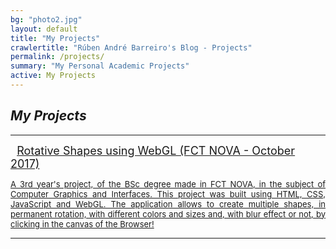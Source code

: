 ```yaml
---
bg: "photo2.jpg"
layout: default
title: "My Projects"
crawlertitle: "Rúben André Barreiro's Blog - Projects"
permalink: /projects/
summary: "My Personal Academic Projects"
active: My Projects
---
```


<style>
.button {
    background-color: #CCCCCC; /* Medium Grey */
    border: none;
    color: white;
    padding: 20px;
    text-align: center;
    text-decoration: none;
    display: inline-block;
    font-size: 16px;
    margin: 4px 2px;
    cursor: pointer;
}

.button {
    background-color: #CCCCCC; /* Medium Grey */
    border: none;
    color: white;
    padding: 20px;
    text-align: center;
    text-decoration: none;
    display: inline-block;
    font-size: 16px;
    margin: 4px 2px;
    cursor: pointer;
}

.buttonDocument {
    border-radius: 12px;
}

.loadingSuspensionPoints span {
  -webkit-animation-name: blink;
          animation-name: blink;
  -webkit-animation-duration: 2.4s;
          animation-duration: 2.4s;
  -webkit-animation-iteration-count: infinite;
          animation-iteration-count: infinite;
  -webkit-animation-fill-mode: both;
          animation-fill-mode: both;
}

.loadingSuspensionPoints span:nth-child(2) {
  -webkit-animation-delay: .8s;
          animation-delay: .8s;
}

.loadingSuspensionPoints span:nth-child(3) {
  -webkit-animation-delay: 1.6s;
          animation-delay: 1.6s;
}

@-webkit-keyframes blink {
  0% {
    opacity: .2;
  }
  20% {
    opacity: 1;
  }
  100% {
    opacity: .2;
  }
}

@keyframes blink {
  0% {
    opacity: .2;
  }
  20% {
    opacity: 1;
  }
  100% {
    opacity: .2;
  }
}

.fa-beat {
  animation:fa-beat 5s ease infinite;
}

@keyframes fa-beat {
  0% {
    transform:scale(0.8);
  }
  5% {
    transform:scale(1);
  }
  20% {
    transform:scale(0.8);
  }
  30% {
    transform:scale(1);
  }
  35% {
    transform:scale(0.8);
  }
  50% {
    transform:scale(1);
  }
  55% {
    transform:scale(0.8);
  }
  70% {
    transform:scale(1);
  }
}

.fa-bounce {
    display: inline-block;
    position: relative;
    -moz-animation: bounce 1s infinite linear;
    -o-animation: bounce 1s infinite linear;
    -webkit-animation: bounce 1s infinite linear;
    animation: bounce 1s infinite linear;
}

@-webkit-keyframes bounce {
    0% {
        top: 0;
    }
    50% {
        top: -0.2em;
    }
    70% {
        top: -0.3em;
    }
    100% {
        top: 0;
    }
}

@-moz-keyframes bounce {
    0% {
        top: 0;
    }
    50% {
        top: -0.2em;
    }
    70% {
        top: -0.3em;
    }
    100% {
        top: 0;
    }
}

@-o-keyframes bounce {
    0% {
        top: 0;
    }
    50% {
        top: -0.2em;
    }
    70% {
        top: -0.3em;
    }
    100% {
        top: 0;
    }
}

@-ms-keyframes bounce {
    0% {
        top: 0;
    }
    50% {
        top: -0.2em;
    }
    70% {
        top: -0.3em;
    }
    100% {
        top: 0;
    }
}

@keyframes bounce {
    0% {
        top: 0;
    }
    50% {
        top: -0.2em;
    }
    70% {
        top: -0.3em;
    }
    100% {
        top: 0;
    }
}

.fa-blink {
   -webkit-animation: fa-blink .75s linear infinite;
   -moz-animation: fa-blink .75s linear infinite;
   -ms-animation: fa-blink .75s linear infinite;
   -o-animation: fa-blink .75s linear infinite;
   animation: fa-blink .75s linear infinite;
}

@keyframes fa-blink {
    0% {
        opacity: 1;
    }
    10% {
        opacity: 1;
    }
    20% {
        opacity: 1;
    }
    30% {
        opacity: 1;
    }
    35% {
        opacity: 0.125;
    }
    40% {
        opacity: 0.25;
    }
    45% {
        opacity: 0.375;
    }
    50% {
        opacity: 0.5;
    }
    55% {
        opacity: 0.625;
    }
    60% {
        opacity: 0.75;
    }
    65% {
        opacity: 0.875;
    }
    70% {
        opacity: 0;
    }
    80% {
        opacity: 0;
    }
    90% {
        opacity: 0;
    }
    100% {
        opacity: 0;
    }
 }
 
 
 
 
 
 
 
 
 
 
 
 
 
 
 
 
 
 
 
 
 
 
 @-webkit-keyframes wrench {
  0% {
    -webkit-transform: rotate(-12deg);
    transform: rotate(-12deg);
  }

  8% {
    -webkit-transform: rotate(12deg);
    transform: rotate(12deg);
  }

  10% {
    -webkit-transform: rotate(24deg);
    transform: rotate(24deg);
  }

  18% {
    -webkit-transform: rotate(-24deg);
    transform: rotate(-24deg);
  }

  20% {
    -webkit-transform: rotate(-24deg);
    transform: rotate(-24deg);
  }

  28% {
    -webkit-transform: rotate(24deg);
    transform: rotate(24deg);
  }

  30% {
    -webkit-transform: rotate(24deg);
    transform: rotate(24deg);
  }

  38% {
    -webkit-transform: rotate(-24deg);
    transform: rotate(-24deg);
  }

  40% {
    -webkit-transform: rotate(-24deg);
    transform: rotate(-24deg);
  }

  48% {
    -webkit-transform: rotate(24deg);
    transform: rotate(24deg);
  }

  50% {
    -webkit-transform: rotate(24deg);
    transform: rotate(24deg);
  }

  58% {
    -webkit-transform: rotate(-24deg);
    transform: rotate(-24deg);
  }

  60% {
    -webkit-transform: rotate(-24deg);
    transform: rotate(-24deg);
  }

  68% {
    -webkit-transform: rotate(24deg);
    transform: rotate(24deg);
  }

  75% {
    -webkit-transform: rotate(0deg);
    transform: rotate(0deg);
  }
}

@keyframes wrench {
  0% {
    -webkit-transform: rotate(-12deg);
    -ms-transform: rotate(-12deg);
    transform: rotate(-12deg);
  }

  8% {
    -webkit-transform: rotate(12deg);
    -ms-transform: rotate(12deg);
    transform: rotate(12deg);
  }

  10% {
    -webkit-transform: rotate(24deg);
    -ms-transform: rotate(24deg);
    transform: rotate(24deg);
  }

  18% {
    -webkit-transform: rotate(-24deg);
    -ms-transform: rotate(-24deg);
    transform: rotate(-24deg);
  }

  20% {
    -webkit-transform: rotate(-24deg);
    -ms-transform: rotate(-24deg);
    transform: rotate(-24deg);
  }

  28% {
    -webkit-transform: rotate(24deg);
    -ms-transform: rotate(24deg);
    transform: rotate(24deg);
  }

  30% {
    -webkit-transform: rotate(24deg);
    -ms-transform: rotate(24deg);
    transform: rotate(24deg);
  }

  38% {
    -webkit-transform: rotate(-24deg);
    -ms-transform: rotate(-24deg);
    transform: rotate(-24deg);
  }

  40% {
    -webkit-transform: rotate(-24deg);
    -ms-transform: rotate(-24deg);
    transform: rotate(-24deg);
  }

  48% {
    -webkit-transform: rotate(24deg);
    -ms-transform: rotate(24deg);
    transform: rotate(24deg);
  }

  50% {
    -webkit-transform: rotate(24deg);
    -ms-transform: rotate(24deg);
    transform: rotate(24deg);
  }

  58% {
    -webkit-transform: rotate(-24deg);
    -ms-transform: rotate(-24deg);
    transform: rotate(-24deg);
  }

  60% {
    -webkit-transform: rotate(-24deg);
    -ms-transform: rotate(-24deg);
    transform: rotate(-24deg);
  }

  68% {
    -webkit-transform: rotate(24deg);
    -ms-transform: rotate(24deg);
    transform: rotate(24deg);
  }

  75% {
    -webkit-transform: rotate(0deg);
    -ms-transform: rotate(0deg);
    transform: rotate(0deg);
  }
}

.faa-wrench.animated,
.faa-wrench.animated-hover:hover,
.faa-parent.animated-hover:hover > .faa-wrench {
  -webkit-animation: wrench 2.5s ease infinite;
  animation: wrench 2.5s ease infinite;
  transform-origin-x: 90%;
  transform-origin-y: 35%;
  transform-origin-z: initial;
}

/* BELL */

@-webkit-keyframes ring {
  0% {
    -webkit-transform: rotate(-15deg);
    transform: rotate(-15deg);
  }

  2% {
    -webkit-transform: rotate(15deg);
    transform: rotate(15deg);
  }

  4% {
    -webkit-transform: rotate(-18deg);
    transform: rotate(-18deg);
  }

  6% {
    -webkit-transform: rotate(18deg);
    transform: rotate(18deg);
  }

  8% {
    -webkit-transform: rotate(-22deg);
    transform: rotate(-22deg);
  }

  10% {
    -webkit-transform: rotate(22deg);
    transform: rotate(22deg);
  }

  12% {
    -webkit-transform: rotate(-18deg);
    transform: rotate(-18deg);
  }

  14% {
    -webkit-transform: rotate(18deg);
    transform: rotate(18deg);
  }

  16% {
    -webkit-transform: rotate(-12deg);
    transform: rotate(-12deg);
  }

  18% {
    -webkit-transform: rotate(12deg);
    transform: rotate(12deg);
  }

  20% {
    -webkit-transform: rotate(0deg);
    transform: rotate(0deg);
  }
}

@keyframes ring {
  0% {
    -webkit-transform: rotate(-15deg);
    -ms-transform: rotate(-15deg);
    transform: rotate(-15deg);
  }

  2% {
    -webkit-transform: rotate(15deg);
    -ms-transform: rotate(15deg);
    transform: rotate(15deg);
  }

  4% {
    -webkit-transform: rotate(-18deg);
    -ms-transform: rotate(-18deg);
    transform: rotate(-18deg);
  }

  6% {
    -webkit-transform: rotate(18deg);
    -ms-transform: rotate(18deg);
    transform: rotate(18deg);
  }

  8% {
    -webkit-transform: rotate(-22deg);
    -ms-transform: rotate(-22deg);
    transform: rotate(-22deg);
  }

  10% {
    -webkit-transform: rotate(22deg);
    -ms-transform: rotate(22deg);
    transform: rotate(22deg);
  }

  12% {
    -webkit-transform: rotate(-18deg);
    -ms-transform: rotate(-18deg);
    transform: rotate(-18deg);
  }

  14% {
    -webkit-transform: rotate(18deg);
    -ms-transform: rotate(18deg);
    transform: rotate(18deg);
  }

  16% {
    -webkit-transform: rotate(-12deg);
    -ms-transform: rotate(-12deg);
    transform: rotate(-12deg);
  }

  18% {
    -webkit-transform: rotate(12deg);
    -ms-transform: rotate(12deg);
    transform: rotate(12deg);
  }

  20% {
    -webkit-transform: rotate(0deg);
    -ms-transform: rotate(0deg);
    transform: rotate(0deg);
  }
}

.faa-ring.animated,
.faa-ring.animated-hover:hover,
.faa-parent.animated-hover:hover > .faa-ring {
  -webkit-animation: ring 2s ease infinite;
  animation: ring 2s ease infinite;
  transform-origin-x: 50%;
  transform-origin-y: 0px;
  transform-origin-z: initial;
}

/* VERTICAL */

@-webkit-keyframes vertical {
  0% {
    -webkit-transform: translate(0,-3px);
    transform: translate(0,-3px);
  }

  4% {
    -webkit-transform: translate(0,3px);
    transform: translate(0,3px);
  }

  8% {
    -webkit-transform: translate(0,-3px);
    transform: translate(0,-3px);
  }

  12% {
    -webkit-transform: translate(0,3px);
    transform: translate(0,3px);
  }

  16% {
    -webkit-transform: translate(0,-3px);
    transform: translate(0,-3px);
  }

  20% {
    -webkit-transform: translate(0,3px);
    transform: translate(0,3px);
  }

  22% {
    -webkit-transform: translate(0,0);
    transform: translate(0,0);
  }
}

@keyframes vertical {
  0% {
    -webkit-transform: translate(0,-3px);
    -ms-transform: translate(0,-3px);
    transform: translate(0,-3px);
  }

  4% {
    -webkit-transform: translate(0,3px);
    -ms-transform: translate(0,3px);
    transform: translate(0,3px);
  }

  8% {
    -webkit-transform: translate(0,-3px);
    -ms-transform: translate(0,-3px);
    transform: translate(0,-3px);
  }

  12% {
    -webkit-transform: translate(0,3px);
    -ms-transform: translate(0,3px);
    transform: translate(0,3px);
  }

  16% {
    -webkit-transform: translate(0,-3px);
    -ms-transform: translate(0,-3px);
    transform: translate(0,-3px);
  }

  20% {
    -webkit-transform: translate(0,3px);
    -ms-transform: translate(0,3px);
    transform: translate(0,3px);
  }

  22% {
    -webkit-transform: translate(0,0);
    -ms-transform: translate(0,0);
    transform: translate(0,0);
  }
}

.faa-vertical.animated,
.faa-vertical.animated-hover:hover,
.faa-parent.animated-hover:hover > .faa-vertical {
  -webkit-animation: vertical 2s ease infinite;
  animation: vertical 2s ease infinite;
}

/* HORIZONTAL */

@-webkit-keyframes horizontal {
  0% {
    -webkit-transform: translate(0,0);
    transform: translate(0,0);
  }

  6% {
    -webkit-transform: translate(5px,0);
    transform: translate(5px,0);
  }

  12% {
    -webkit-transform: translate(0,0);
    transform: translate(0,0);
  }

  18% {
    -webkit-transform: translate(5px,0);
    transform: translate(5px,0);
  }

  24% {
    -webkit-transform: translate(0,0);
    transform: translate(0,0);
  }

  30% {
    -webkit-transform: translate(5px,0);
    transform: translate(5px,0);
  }

  36% {
    -webkit-transform: translate(0,0);
    transform: translate(0,0);
  }
}

@keyframes horizontal {
  0% {
    -webkit-transform: translate(0,0);
    -ms-transform: translate(0,0);
    transform: translate(0,0);
  }

  6% {
    -webkit-transform: translate(5px,0);
    -ms-transform: translate(5px,0);
    transform: translate(5px,0);
  }

  12% {
    -webkit-transform: translate(0,0);
    -ms-transform: translate(0,0);
    transform: translate(0,0);
  }

  18% {
    -webkit-transform: translate(5px,0);
    -ms-transform: translate(5px,0);
    transform: translate(5px,0);
  }

  24% {
    -webkit-transform: translate(0,0);
    -ms-transform: translate(0,0);
    transform: translate(0,0);
  }

  30% {
    -webkit-transform: translate(5px,0);
    -ms-transform: translate(5px,0);
    transform: translate(5px,0);
  }

  36% {
    -webkit-transform: translate(0,0);
    -ms-transform: translate(0,0);
    transform: translate(0,0);
  }
}

.faa-horizontal.animated,
.faa-horizontal.animated-hover:hover,
.faa-parent.animated-hover:hover > .faa-horizontal {
  -webkit-animation: horizontal 2s ease infinite;
  animation: horizontal 2s ease infinite;
}

/* FLASHING */

@-webkit-keyframes flash {
  0%, 100%, 50% {
    opacity: 1;
  }

  25%, 75% {
    opacity: 0;
  }
}

@keyframes flash {
  0%, 100%, 50% {
    opacity: 1;
  }

  25%, 75% {
    opacity: 0;
  }
}

.faa-flash.animated,
.faa-flash.animated-hover:hover,
.faa-parent.animated-hover:hover > .faa-flash {
  -webkit-animation: flash 2s ease infinite;
  animation: flash 2s ease infinite;
}

/* BOUNCE */

@-webkit-keyframes bounce {
  0%, 10%, 20%, 50%, 80% {
    -webkit-transform: translateY(0);
    transform: translateY(0);
  }

  40% {
    -webkit-transform: translateY(-15px);
    transform: translateY(-15px);
  }

  60% {
    -webkit-transform: translateY(-15px);
    transform: translateY(-15px);
  }
}

@keyframes bounce {
  0%, 10%, 20%, 50%, 80% {
    -webkit-transform: translateY(0);
    -ms-transform: translateY(0);
    transform: translateY(0);
  }

  40% {
    -webkit-transform: translateY(-15px);
    -ms-transform: translateY(-15px);
    transform: translateY(-15px);
  }

  60% {
    -webkit-transform: translateY(-15px);
    -ms-transform: translateY(-15px);
    transform: translateY(-15px);
  }
}

.faa-bounce.animated,
.faa-bounce.animated-hover:hover,
.faa-parent.animated-hover:hover > .faa-bounce {
  -webkit-animation: bounce 2s ease infinite;
  animation: bounce 2s ease infinite;
}

/* SPIN */

@-webkit-keyframes spin {
  0% {
    -webkit-transform: rotate(0deg);
    transform: rotate(0deg);
  }

  100% {
    -webkit-transform: rotate(359deg);
    transform: rotate(359deg);
  }
}

@keyframes spin {
  0% {
    -webkit-transform: rotate(0deg);
    -ms-transform: rotate(0deg);
    transform: rotate(0deg);
  }

  100% {
    -webkit-transform: rotate(359deg);
    -ms-transform: rotate(359deg);
    transform: rotate(359deg);
  }
}

.faa-spin.animated,
.faa-spin.animated-hover:hover,
.faa-parent.animated-hover:hover > .faa-spin {
  -webkit-animation: spin 1.5s linear infinite;
  animation: spin 1.5s linear infinite;
}

/* FLOAT */

@-webkit-keyframes float {
  0% {
    -webkit-transform: translateY(0);
    transform: translateY(0);
  }

  50% {
    -webkit-transform: translateY(-6px);
    transform: translateY(-6px);
  }

  100% {
    -webkit-transform: translateY(0);
    transform: translateY(0);
  }
}

@keyframes float {
  0% {
    -webkit-transform: translateY(0);
    -ms-transform: translateY(0);
    transform: translateY(0);
  }

  50% {
    -webkit-transform: translateY(-6px);
    -ms-transform: translateY(-6px);
    transform: translateY(-6px);
  }

  100% {
    -webkit-transform: translateY(0);
    -ms-transform: translateY(0);
    transform: translateY(0);
  }
}

.faa-float.animated,
.faa-float.animated-hover:hover,
.faa-parent.animated-hover:hover > .faa-float {
  -webkit-animation: float 2s linear infinite;
  animation: float 2s linear infinite;
}

/* PULSE */

@-webkit-keyframes pulse {
  0% {
    -webkit-transform: scale(1.1);
    transform: scale(1.1);
  }

  50% {
    -webkit-transform: scale(0.8);
    transform: scale(0.8);
  }

  100% {
    -webkit-transform: scale(1.1);
    transform: scale(1.1);
  }
}

@keyframes pulse {
  0% {
    -webkit-transform: scale(1.1);
    -ms-transform: scale(1.1);
    transform: scale(1.1);
  }

  50% {
    -webkit-transform: scale(0.8);
    -ms-transform: scale(0.8);
    transform: scale(0.8);
  }

  100% {
    -webkit-transform: scale(1.1);
    -ms-transform: scale(1.1);
    transform: scale(1.1);
  }
}

.faa-pulse.animated,
.faa-pulse.animated-hover:hover,
.faa-parent.animated-hover:hover > .faa-pulse {
  -webkit-animation: pulse 2s linear infinite;
  animation: pulse 2s linear infinite;
}

/* SHAKE */

.faa-shake.animated,
.faa-shake.animated-hover:hover,
.faa-parent.animated-hover:hover > .faa-shake {
  -webkit-animation: wrench 2.5s ease infinite;
  animation: wrench 2.5s ease infinite;
}

/* TADA */

@-webkit-keyframes tada {
  0% {
    -webkit-transform: scale(1);
    transform: scale(1);
  }

  10%, 20% {
    -webkit-transform: scale(.9) rotate(-8deg);
    transform: scale(.9) rotate(-8deg);
  }

  30%, 50%, 70% {
    -webkit-transform: scale(1.3) rotate(8deg);
    transform: scale(1.3) rotate(8deg);
  }

  40%, 60% {
    -webkit-transform: scale(1.3) rotate(-8deg);
    transform: scale(1.3) rotate(-8deg);
  }

  80% {
    -webkit-transform: scale(1) rotate(0);
    transform: scale(1) rotate(0);
  }
}

@keyframes tada {
  0% {
    -webkit-transform: scale(1);
    -ms-transform: scale(1);
    transform: scale(1);
  }

  10%, 20% {
    -webkit-transform: scale(.9) rotate(-8deg);
    -ms-transform: scale(.9) rotate(-8deg);
    transform: scale(.9) rotate(-8deg);
  }

  30%, 50%, 70% {
    -webkit-transform: scale(1.3) rotate(8deg);
    -ms-transform: scale(1.3) rotate(8deg);
    transform: scale(1.3) rotate(8deg);
  }

  40%, 60% {
    -webkit-transform: scale(1.3) rotate(-8deg);
    -ms-transform: scale(1.3) rotate(-8deg);
    transform: scale(1.3) rotate(-8deg);
  }

  80% {
    -webkit-transform: scale(1) rotate(0);
    -ms-transform: scale(1) rotate(0);
    transform: scale(1) rotate(0);
  }
}

.faa-tada.animated,
.faa-tada.animated-hover:hover,
.faa-parent.animated-hover:hover > .faa-tada {
  -webkit-animation: tada 2s linear infinite;
  animation: tada 2s linear infinite;
}

/* PASSING */

@-webkit-keyframes passing {
  0% {
    -webkit-transform: translateX(-50%);
    transform: translateX(-50%);
    opacity: 0;
  }

  50% {
    -webkit-transform: translateX(0%);
    transform: translateX(0%);
    opacity: 1;
  }

  100% {
    -webkit-transform: translateX(50%);
    transform: translateX(50%);
    opacity: 0;
  }
}

@keyframes passing {
  0% {
    -webkit-transform: translateX(-50%);
    -ms-transform: translateX(-50%);
    transform: translateX(-50%);
    opacity: 0;
  }

  50% {
    -webkit-transform: translateX(0%);
    -ms-transform: translateX(0%);
    transform: translateX(0%);
    opacity: 1;
  }

  100% {
    -webkit-transform: translateX(50%);
    -ms-transform: translateX(50%);
    transform: translateX(50%);
    opacity: 0;
  }
}

.faa-passing.animated,
.faa-passing.animated-hover:hover,
.faa-parent.animated-hover:hover > .faa-passing {
  -webkit-animation: passing 3s linear infinite;
  animation: passing 3s linear infinite;
}

/* WAVE */

@-webkit-keyframes burst {
  0% {
    opacity: .6;
  }

  50% {
    -webkit-transform: scale(1.8);
    transform: scale(1.8);
    opacity: 0;
  }

  100% {
    opacity: 0;
  }
}

@keyframes burst {
  0% {
    opacity: .6;
  }

  50% {
    -webkit-transform: scale(1.8);
    -ms-transform: scale(1.8);
    transform: scale(1.8);
    opacity: 0;
  }

  100% {
    opacity: 0;
  }
}

.faa-burst.animated,
.faa-burst.animated-hover:hover,
.faa-parent.animated-hover:hover > .faa-burst {
  -webkit-animation: burst 3s infinite linear;
  animation: burst 3s infinite linear;
}

.icon-Seal_New_University_of_Lisbon .path1:before {
  content: "\e900";
  color: #308041;
}
.icon-Seal_New_University_of_Lisbon .path2:before {
  content: "\e901";
  color: #308041;
  margin-left: -1em;
}
.icon-Seal_New_University_of_Lisbon .path3:before {
  content: "\e902";
  color: #fff;
  margin-left: -1em;
}
.icon-Seal_New_University_of_Lisbon .path4:before {
  content: "\e903";
  color: #fff;
  margin-left: -1em;
}
.icon-Seal_New_University_of_Lisbon .path5:before {
  content: "\e904";
  color: #308041;
  margin-left: -1em;
}
.icon-Seal_New_University_of_Lisbon .path6:before {
  content: "\e905";
  color: #308041;
  margin-left: -1em;
}
.icon-Seal_New_University_of_Lisbon .path7:before {
  content: "\e906";
  color: #308041;
  margin-left: -1em;
}
.icon-Seal_New_University_of_Lisbon .path8:before {
  content: "\e907";
  color: #fff;
  margin-left: -1em;
}
.icon-Seal_New_University_of_Lisbon .path9:before {
  content: "\e908";
  color: #fff;
  margin-left: -1em;
}
.icon-Seal_New_University_of_Lisbon .path10:before {
  content: "\e909";
  color: #308041;
  margin-left: -1em;
}
.icon-Seal_New_University_of_Lisbon .path11:before {
  content: "\e90a";
  color: #fff;
  margin-left: -1em;
}
.icon-Seal_New_University_of_Lisbon .path12:before {
  content: "\e90b";
  color: #308041;
  margin-left: -1em;
}
.icon-Seal_New_University_of_Lisbon .path13:before {
  content: "\e90c";
  color: #308041;
  margin-left: -1em;
}
.icon-Seal_New_University_of_Lisbon .path14:before {
  content: "\e90d";
  color: #308041;
  margin-left: -1em;
}
.icon-Seal_New_University_of_Lisbon .path15:before {
  content: "\e90e";
  color: #308041;
  margin-left: -1em;
}
.icon-Seal_New_University_of_Lisbon .path16:before {
  content: "\e90f";
  color: #308041;
  margin-left: -1em;
}
.icon-Seal_New_University_of_Lisbon .path17:before {
  content: "\e910";
  color: #fff;
  margin-left: -1em;
}
.icon-Seal_New_University_of_Lisbon .path18:before {
  content: "\e911";
  color: #308041;
  margin-left: -1em;
}
.icon-Seal_New_University_of_Lisbon .path19:before {
  content: "\e912";
  color: #308041;
  margin-left: -1em;
}
.icon-Seal_New_University_of_Lisbon .path20:before {
  content: "\e913";
  color: #fff;
  margin-left: -1em;
}
.icon-Seal_New_University_of_Lisbon .path21:before {
  content: "\e914";
  color: #308041;
  margin-left: -1em;
}
.icon-Seal_New_University_of_Lisbon .path22:before {
  content: "\e915";
  color: #308041;
  margin-left: -1em;
}
.icon-Seal_New_University_of_Lisbon .path23:before {
  content: "\e916";
  color: #308041;
  margin-left: -1em;
}
.icon-Seal_New_University_of_Lisbon .path24:before {
  content: "\e917";
  color: #308041;
  margin-left: -1em;
}
.icon-Seal_New_University_of_Lisbon .path25:before {
  content: "\e918";
  color: #308041;
  margin-left: -1em;
}
.icon-Seal_New_University_of_Lisbon .path26:before {
  content: "\e919";
  color: #fff;
  margin-left: -1em;
}
.icon-Seal_New_University_of_Lisbon .path27:before {
  content: "\e91a";
  color: #308041;
  margin-left: -1em;
}
.icon-Seal_New_University_of_Lisbon .path28:before {
  content: "\e91b";
  color: #308041;
  margin-left: -1em;
}
.icon-Seal_New_University_of_Lisbon .path29:before {
  content: "\e91c";
  color: #308041;
  margin-left: -1em;
}
.icon-Seal_New_University_of_Lisbon .path30:before {
  content: "\e91d";
  color: #308041;
  margin-left: -1em;
}
.icon-Seal_New_University_of_Lisbon .path31:before {
  content: "\e91e";
  color: #308041;
  margin-left: -1em;
}
.icon-Seal_New_University_of_Lisbon .path32:before {
  content: "\e91f";
  color: #fff;
  margin-left: -1em;
}
.icon-Seal_New_University_of_Lisbon .path33:before {
  content: "\e920";
  color: #308041;
  margin-left: -1em;
}
.icon-Seal_New_University_of_Lisbon .path34:before {
  content: "\e921";
  color: #fff;
  margin-left: -1em;
}
.icon-Seal_New_University_of_Lisbon .path35:before {
  content: "\e922";
  color: #308041;
  margin-left: -1em;
}
.icon-Seal_New_University_of_Lisbon .path36:before {
  content: "\e923";
  color: #308041;
  margin-left: -1em;
}
.icon-Seal_New_University_of_Lisbon .path37:before {
  content: "\e924";
  color: #fff;
  margin-left: -1em;
}
.icon-Seal_New_University_of_Lisbon .path38:before {
  content: "\e925";
  color: #308041;
  margin-left: -1em;
}
.icon-Seal_New_University_of_Lisbon .path39:before {
  content: "\e926";
  color: #308041;
  margin-left: -1em;
}
.icon-Seal_New_University_of_Lisbon .path40:before {
  content: "\e927";
  color: #308041;
  margin-left: -1em;
}
.icon-Seal_New_University_of_Lisbon .path41:before {
  content: "\e928";
  color: #308041;
  margin-left: -1em;
}
.icon-Seal_New_University_of_Lisbon .path42:before {
  content: "\e929";
  color: #fff;
  margin-left: -1em;
}
.icon-Seal_New_University_of_Lisbon .path43:before {
  content: "\e92a";
  color: #308041;
  margin-left: -1em;
}
.icon-Seal_New_University_of_Lisbon .path44:before {
  content: "\e92b";
  color: #308041;
  margin-left: -1em;
}
.icon-Seal_New_University_of_Lisbon .path45:before {
  content: "\e92c";
  color: #308041;
  margin-left: -1em;
}
.icon-Seal_New_University_of_Lisbon .path46:before {
  content: "\e92d";
  color: #308041;
  margin-left: -1em;
}
.icon-Seal_New_University_of_Lisbon .path47:before {
  content: "\e92e";
  color: #308041;
  margin-left: -1em;
}
.icon-Seal_New_University_of_Lisbon .path48:before {
  content: "\e92f";
  color: #308041;
  margin-left: -1em;
}
.icon-Seal_New_University_of_Lisbon .path49:before {
  content: "\e930";
  color: #308041;
  margin-left: -1em;
}
.icon-Seal_New_University_of_Lisbon .path50:before {
  content: "\e931";
  color: #308041;
  margin-left: -1em;
}
.icon-Seal_New_University_of_Lisbon .path51:before {
  content: "\e932";
  color: #308041;
  margin-left: -1em;
}
.icon-Seal_New_University_of_Lisbon .path52:before {
  content: "\e933";
  color: #308041;
  margin-left: -1em;
}
.icon-Seal_New_University_of_Lisbon .path53:before {
  content: "\e934";
  color: #308041;
  margin-left: -1em;
}
.icon-Seal_New_University_of_Lisbon .path54:before {
  content: "\e935";
  color: #fff;
  margin-left: -1em;
}
.icon-Seal_New_University_of_Lisbon .path55:before {
  content: "\e936";
  color: #308041;
  margin-left: -1em;
}
.icon-Seal_New_University_of_Lisbon .path56:before {
  content: "\e937";
  color: #308041;
  margin-left: -1em;
}
.icon-Seal_New_University_of_Lisbon .path57:before {
  content: "\e938";
  color: #308041;
  margin-left: -1em;
}
.icon-Seal_New_University_of_Lisbon .path58:before {
  content: "\e939";
  color: #308041;
  margin-left: -1em;
}
.icon-Seal_New_University_of_Lisbon .path59:before {
  content: "\e93a";
  color: #308041;
  margin-left: -1em;
}
.icon-Seal_New_University_of_Lisbon .path60:before {
  content: "\e93b";
  color: #308041;
  margin-left: -1em;
}
.icon-Seal_New_University_of_Lisbon .path61:before {
  content: "\e93c";
  color: #308041;
  margin-left: -1em;
}
.icon-Seal_New_University_of_Lisbon .path62:before {
  content: "\e93d";
  color: #308041;
  margin-left: -1em;
}
.icon-Seal_New_University_of_Lisbon .path63:before {
  content: "\e93e";
  color: #308041;
  margin-left: -1em;
}
.icon-Seal_New_University_of_Lisbon .path64:before {
  content: "\e93f";
  color: #308041;
  margin-left: -1em;
}
.icon-Seal_New_University_of_Lisbon .path65:before {
  content: "\e940";
  color: #308041;
  margin-left: -1em;
}
.icon-Seal_New_University_of_Lisbon .path66:before {
  content: "\e941";
  color: #308041;
  margin-left: -1em;
}
.icon-Seal_New_University_of_Lisbon .path67:before {
  content: "\e942";
  color: #308041;
  margin-left: -1em;
}
.icon-Seal_New_University_of_Lisbon .path68:before {
  content: "\e943";
  color: #fff;
  margin-left: -1em;
}
.icon-Seal_New_University_of_Lisbon .path69:before {
  content: "\e944";
  color: #308041;
  margin-left: -1em;
}
.icon-Seal_New_University_of_Lisbon .path70:before {
  content: "\e945";
  color: #fff;
  margin-left: -1em;
}
.icon-Seal_New_University_of_Lisbon .path71:before {
  content: "\e946";
  color: #308041;
  margin-left: -1em;
}
.icon-Seal_New_University_of_Lisbon .path72:before {
  content: "\e947";
  color: #fff;
  margin-left: -1em;
}
.icon-Seal_New_University_of_Lisbon .path73:before {
  content: "\e948";
  color: #308041;
  margin-left: -1em;
}
.icon-Seal_New_University_of_Lisbon .path74:before {
  content: "\e949";
  color: #fff;
  margin-left: -1em;
}
.icon-Seal_New_University_of_Lisbon .path75:before {
  content: "\e94a";
  color: #308041;
  margin-left: -1em;
}
.icon-Seal_New_University_of_Lisbon .path76:before {
  content: "\e94b";
  color: #fff;
  margin-left: -1em;
}
.icon-Seal_New_University_of_Lisbon .path77:before {
  content: "\e94c";
  color: #308041;
  margin-left: -1em;
}
.icon-Seal_New_University_of_Lisbon .path78:before {
  content: "\e94d";
  color: #fff;
  margin-left: -1em;
}
.icon-Seal_New_University_of_Lisbon .path79:before {
  content: "\e94e";
  color: #308041;
  margin-left: -1em;
}
.icon-Seal_New_University_of_Lisbon .path80:before {
  content: "\e94f";
  color: #308041;
  margin-left: -1em;
}
.icon-Seal_New_University_of_Lisbon .path81:before {
  content: "\e950";
  color: #fff;
  margin-left: -1em;
}
.icon-Seal_New_University_of_Lisbon .path82:before {
  content: "\e951";
  color: #fff;
  margin-left: -1em;
}
.icon-Seal_New_University_of_Lisbon .path83:before {
  content: "\e952";
  color: #308041;
  margin-left: -1em;
}
.icon-Seal_New_University_of_Lisbon .path84:before {
  content: "\e953";
  color: #fff;
  margin-left: -1em;
}
.icon-Seal_New_University_of_Lisbon .path85:before {
  content: "\e954";
  color: #308041;
  margin-left: -1em;
}
.icon-Seal_New_University_of_Lisbon .path86:before {
  content: "\e955";
  color: #fff;
  margin-left: -1em;
}
.icon-Seal_New_University_of_Lisbon .path87:before {
  content: "\e956";
  color: #308041;
  margin-left: -1em;
}
.icon-Seal_New_University_of_Lisbon .path88:before {
  content: "\e957";
  color: #308041;
  margin-left: -1em;
}

</style>

<link rel="stylesheet" href="https://fonts.googleapis.com/css?family=Oswald">
<link rel="stylesheet" href="https://fonts.googleapis.com/css?family=Open Sans">
<link rel="stylesheet" href="https://cdnjs.cloudflare.com/ajax/libs/font-awesome/4.7.0/css/font-awesome.min.css">
<link rel="stylesheet" href="https://www.w3schools.com/w3css/3/w3.css">
<link rel="stylesheet" href="/font-mfizz/font-mfizz.css">


<h2 id="emails">
    <i>My Projects</i>
    <span class="fa-stack">
        <i class="fa fa-circle-thin fa-stack-2x"></i>
        <i class="fa fa-wrench fa-stack-1x faa-float animated"></i>
    </span>
</h2>
<hr/>

<div id="emails" class="w3-container w3-xlarge w3-padding">
    <a target="_blank" href="/projects/webgl/rotative_shapes/rotative_shapes.html" title="Rotative Shapes using WebGL"><i class="icon-Seal_New_University_of_Lisbon" title="Rotative Shapes using WebGL" style="color:Yellow"></i></a><font size="4">&nbsp;&nbsp;<a target="_blank" href="/projects/webgl/rotative_shapes/rotative_shapes.html" title="Rotative Shapes using WebGL">Rotative Shapes using WebGL (FCT NOVA - October 2017)</a></font>
    <br>    
    <p align="justify"><font size="2"><a target="_blank" href="/projects/webgl/rotative_shapes/rotative_shapes.html" title="Rotative Shapes using WebGL">A 3rd year's project, of the BSc degree made in FCT NOVA, in the subject of Computer Graphics and Interfaces. This project was built using HTML, CSS, JavaScript and WebGL. The application allows to create multiple shapes, in permanent rotation, with different colors and sizes and, with blur effect or not, by clicking in the canvas of the Browser! </a></font></p>
<hr/>
</div>